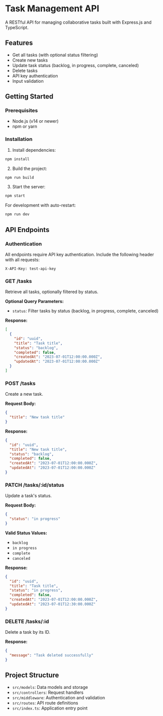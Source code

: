 # Task Management API

A RESTful API for managing collaborative tasks built with Express.js and TypeScript.

## Features

- Get all tasks (with optional status filtering)
- Create new tasks
- Update task status (backlog, in progress, complete, canceled)
- Delete tasks
- API key authentication
- Input validation

## Getting Started

### Prerequisites

- Node.js (v14 or newer)
- npm or yarn

### Installation

1. Install dependencies:

```bash
npm install
```

2. Build the project:

```bash
npm run build
```

3. Start the server:

```bash
npm start
```

For development with auto-restart:

```bash
npm run dev
```

## API Endpoints

### Authentication

All endpoints require API key authentication.
Include the following header with all requests:

```
X-API-Key: test-api-key
```

### GET /tasks

Retrieve all tasks, optionally filtered by status.

**Optional Query Parameters:**
- `status`: Filter tasks by status (backlog, in progress, complete, canceled)

**Response:**
```json
[
  {
    "id": "uuid",
    "title": "Task title",
    "status": "backlog",
    "completed": false,
    "createdAt": "2023-07-01T12:00:00.000Z",
    "updatedAt": "2023-07-01T12:00:00.000Z"
  }
]
```

### POST /tasks

Create a new task.

**Request Body:**
```json
{
  "title": "New task title"
}
```

**Response:**
```json
{
  "id": "uuid",
  "title": "New task title",
  "status": "backlog",
  "completed": false,
  "createdAt": "2023-07-01T12:00:00.000Z",
  "updatedAt": "2023-07-01T12:00:00.000Z"
}
```

### PATCH /tasks/:id/status

Update a task's status.

**Request Body:**
```json
{
  "status": "in progress"
}
```

**Valid Status Values:**
- `backlog`
- `in progress`
- `complete`
- `canceled`

**Response:**
```json
{
  "id": "uuid",
  "title": "Task title",
  "status": "in progress",
  "completed": false,
  "createdAt": "2023-07-01T12:00:00.000Z",
  "updatedAt": "2023-07-01T12:30:00.000Z"
}
```

### DELETE /tasks/:id

Delete a task by its ID.

**Response:**
```json
{
  "message": "Task deleted successfully"
}
```

## Project Structure

- `src/models`: Data models and storage
- `src/controllers`: Request handlers
- `src/middleware`: Authentication and validation
- `src/routes`: API route definitions
- `src/index.ts`: Application entry point 